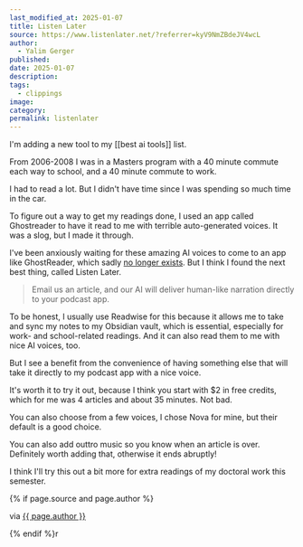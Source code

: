 ```yaml
---
last_modified_at: 2025-01-07
title: Listen Later
source: https://www.listenlater.net/?referrer=kyV9NmZBdeJV4wcL
author:
  - Yalim Gerger
published: 
date: 2025-01-07
description: 
tags:
  - clippings
image: 
category: 
permalink: listenlater
---
```

I'm adding a new tool to my [[best ai tools]] list. 

From 2006-2008 I was in a Masters program with a 40 minute commute each way to school, and a 40 minute commute to work. 

I had to read a lot. But I didn't have time since I was spending so much time in the car. 

To figure out a way to get my readings done, I used an app called Ghostreader to have it read to me with terrible auto-generated voices. It was a slog, but I made it through. 

I've been anxiously waiting for these amazing AI voices to come to an app like GhostReader, which sadly [no longer exists](https://www.convenienceware.com/ghostreader). But I think I found the next best thing, called Listen Later.

> Email us an article, and our AI will deliver human-like narration directly to your podcast app.

To be honest, I usually use Readwise for this because it allows me to take and sync my notes to my Obsidian vault, which is essential, especially for work- and school-related readings. And it can also read them to me with nice AI voices, too. 

But I see a benefit from the convenience of having something else that will take it directly to my podcast app with a nice voice. 

It's worth it to try it out, because I think you start with $2 in free credits, which for me was 4 articles and about 35 minutes. Not bad. 

You can also choose from a few voices, I chose Nova for mine, but their default is a good choice. 

You can also add outtro music so you know when an article is over. Definitely worth adding that, otherwise it ends abruptly! 

I think I'll try this out a bit more for extra readings of my doctoral work this semester. 

{% if page.source and page.author %}
  <p>via <a href="{{ page.source }}">{{ page.author }}</a></p>
{% endif %}r